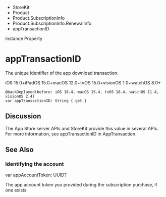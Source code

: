 

- StoreKit
- Product
- Product.SubscriptionInfo
- Product.SubscriptionInfo.RenewalInfo
-  appTransactionID 

Instance Property

# appTransactionID

The unique identifier of the app download transaction.

iOS 15.0+iPadOS 15.0+macOS 12.0+tvOS 15.0+visionOS 1.0+watchOS 8.0+

``` source
@backDeployed(before: iOS 18.4, macOS 15.4, tvOS 18.4, watchOS 11.4, visionOS 2.4)
var appTransactionID: String { get }
```

## Discussion

The App Store server APIs and StoreKit provide this value in several APIs. For more information, see appTransactionID in AppTransaction.

## See Also

### Identifying the account

var appAccountToken: UUID?

The app account token you provided during the subscription purchase, if one exists.

